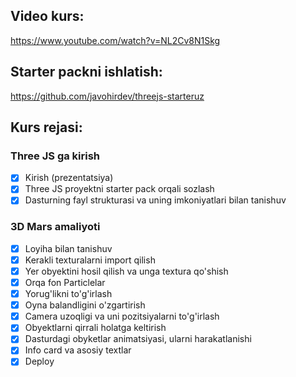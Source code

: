 ## Video kurs:
https://www.youtube.com/watch?v=NL2Cv8N1Skg

## Starter packni ishlatish:
https://github.com/javohirdev/threejs-starteruz

## Kurs rejasi:

### Three JS ga kirish

- [x] Kirish (prezentatsiya)
- [x] Three JS proyektni starter pack orqali sozlash
- [x] Dasturning fayl strukturasi va uning imkoniyatlari bilan tanishuv

### 3D Mars amaliyoti

- [x] Loyiha bilan tanishuv
- [x] Kerakli texturalarni import qilish
- [x] Yer obyektini hosil qilish va unga textura qo'shish
- [x] Orqa fon Particlelar
- [x] Yorug'likni to'g'irlash
- [x] Oyna balandligini o'zgartirish
- [x] Camera uzoqligi va uni pozitsiyalarni to'g'irlash
- [x] Obyektlarni qirrali holatga keltirish
- [x] Dasturdagi obyketlar animatsiyasi, ularni harakatlanishi
- [x] Info card va asosiy textlar
- [x] Deploy
